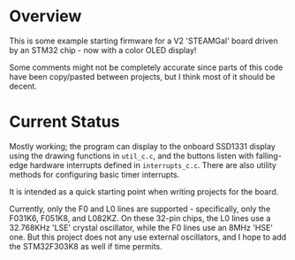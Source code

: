 # Overview

This is some example starting firmware for a V2 'STEAMGal' board driven by an STM32 chip - now with a color OLED display!

Some comments might not be completely accurate since parts of this code have been copy/pasted between projects, but I think most of it should be decent.

# Current Status

Mostly working; the program can display to the onboard SSD1331 display using the drawing functions in `util_c.c`, and the buttons listen with falling-edge hardware interrupts defined in `interrupts_c.c`. There are also utility methods for configuring basic timer interrupts.

It is intended as a quick starting point when writing projects for the board.

Currently, only the F0 and L0 lines are supported - specifically, only the F031K6, F051K8, and L082KZ. On these 32-pin chips, the L0 lines use a 32.768KHz 'LSE' crystal oscillator, while the F0 lines use an 8MHz 'HSE' one. But this project does not any use external oscillators, and I hope to add the STM32F303K8 as well if time permits.
